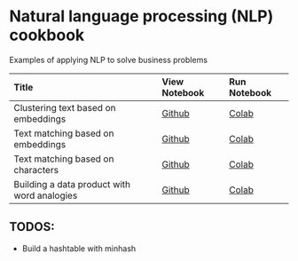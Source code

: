 Natural language processing (NLP) cookbook
======

Examples of applying NLP to solve business problems

| Title | View Notebook | Run Notebook |  
|:-------|:------| :------|
| Clustering text based on embeddings | [Github](clustering_text_with_embeddings.ipynb) | [Colab](https://githubtocolab.com/brianspiering/nlp-cookbook/blob/main/clustering_text_with_embeddings.ipynb) |
| Text matching based on embeddings | [Github](matching_text_with_embeddings.ipynb) | [Colab](https://githubtocolab.com/brianspiering/nlp-cookbook/blob/main/matching_text_with_embeddings.ipynb) |
| Text matching based on characters | [Github](matching_text_with_fuzzy_characters.ipynb) | [Colab](https://githubtocolab.com/brianspiering/nlp-cookbook/blob/main/matching_text_with_fuzzy_characters.ipynb) |
| Building a data product with word analogies | [Github](building_a_data_product_with_word_analogies.ipynb) | [Colab](https://githubtocolab.com/brianspiering/nlp-cookbook/blob/main/building_a_data_product_with_word_analogies.ipynb) |


TODOS:
-----

- Build a hashtable with minhash
